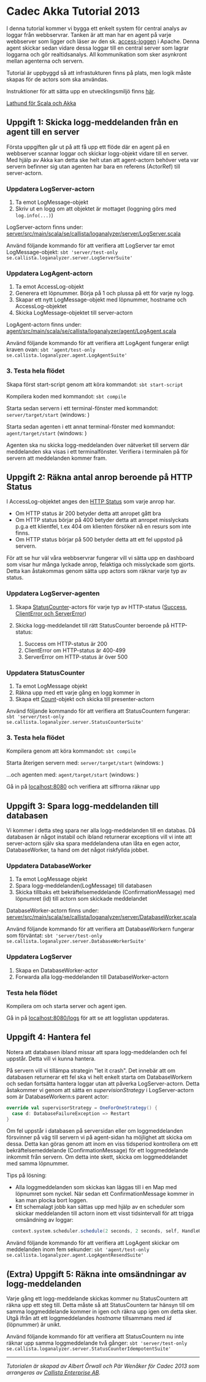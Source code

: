Cadec Akka Tutorial 2013
====================

I denna tutorial kommer vi bygga ett enkelt system för central analys av loggar från webbservrar. Tanken är att man har en agent på varje webbserver som ligger och läser av den sk. [access-loggen](http://httpd.apache.org/docs/2.2/logs.html#accesslog) i Apache. Denna agent skickar sedan vidare dessa loggar till en central server som lagrar loggarna och gör realtidsanalys. All kommunikation som sker asynkront mellan agenterna och servern.

Tutorial är uppbyggd så att infrastukturen finns på plats, men logik måste skapas för de actors som ska användas.

Instruktioner för att sätta upp en utvecklingsmiljö finns [här](https://github.com/callistaenterprise/akka-cadec-2013/wiki/Installationsanvisningar).

[Lathund för Scala och Akka](https://github.com/callistaenterprise/akka-cadec-2013/wiki/Scala-och-Akka-101)

Uppgift 1: Skicka logg-meddelanden från en agent till en server
---------------------

Första uppgiften går ut på att få upp ett flöde där en agent på en webbserver scannar loggar och skickar logg-objekt vidare till en server. Med hjälp av Akka kan detta ske helt utan att agent-actorn behöver veta var servern befinner sig utan agenten har bara en referens (ActorRef) till server-actorn.

### Uppdatera LogServer-actorn

1.  Ta emot LogMessage-objekt
2.  Skriv ut en logg om att objektet är mottaget (loggning görs med `log.info(...)`)

LogServer-actorn finns under: [server/src/main/scala/se/callista/loganalyzer/server/LogServer.scala](https://github.com/callistaenterprise/akka-cadec-2013/blob/master/server/src/main/scala/se/callista/loganalyzer/server/LogServer.scala)

Använd följande kommando för att verifiera att LogServer tar emot LogMessage-objekt:
`sbt 'server/test-only se.callista.loganalyzer.server.LogServerSuite'`

### Uppdatera LogAgent-actorn
1.  Ta emot AccessLog-objekt
2.  Generera ett löpnummer. Börja på 1 och plussa på ett för varje ny logg.
3.  Skapar ett nytt LogMessage-objekt med löpnummer, hostname och AccessLog-objektet
4.  Skicka LogMessage-objektet till server-actorn

LogAgent-actorn finns under: [agent/src/main/scala/se/callista/loganalyzer/agent/LogAgent.scala](https://github.com/callistaenterprise/akka-cadec-2013/blob/master/agent/src/main/scala/se/callista/loganalyzer/agent/LogAgent.scala)

Använd följande kommando för att verifiera att LogAgent fungerar enligt kraven ovan:
`sbt 'agent/test-only se.callista.loganalyzer.agent.LogAgentSuite'`

### 3. Testa hela flödet

Skapa först start-script genom att köra kommandot: `sbt start-script`

Kompilera koden med kommandot: `sbt compile` 

Starta sedan servern i ett terminal-fönster med kommandot: `server/target/start` (windows: )

Starta sedan agenten i ett annat terminal-fönster med kommandot: `agent/target/start` (windows: )

Agenten ska nu skicka logg-meddelanden över nätverket till servern där meddelanden ska visas i ett terminalfönster. Verifiera i terminalen på för servern att meddelanden kommer fram.


Uppgift 2: Räkna antal anrop beroende på HTTP Status
---------------------

I AccessLog-objektet anges den [HTTP Status](http://www.w3.org/Protocols/rfc2616/rfc2616-sec10.html) som varje anrop har. 
  - Om HTTP status är 200 betyder detta att anropet gått bra
  - Om HTTP status börjar på 400 betyder detta att anropet misslyckats p.g.a ett klientfel, t.ex 404 om klienten försöker nå en resurs som inte finns.
  - Om HTTP status börjar på 500 betyder detta att ett fel uppstod på servern.

För att se hur väl våra webbservrar fungerar vill vi sätta upp en dashboard som visar hur många lyckade anrop, felaktiga och misslyckade som gjorts. Detta kan åstakommas genom sätta upp actors som räknar varje typ av status.

### Uppdatera LogServer-agenten
1.  Skapa [StatusCounter](https://github.com/callistaenterprise/akka-cadec-2013/blob/master/server/src/main/scala/se/callista/loganalyzer/server/StatusCounter.scala)-actors för varje typ av HTTP-status ([Success, ClientError och ServerError](https://github.com/callistaenterprise/akka-cadec-2013/blob/master/common/src/main/scala/se/callista/loganalyzer/Count.scala))
2.  Skicka logg-meddelandet till rätt StatusCounter beroende på HTTP-status:

    1. Success om HTTP-status är 200
    2. ClientError om HTTP-status är 400-499
    3. ServerError om HTTP-status är över 500

### Uppdatera StatusCounter
1.  Ta emot LogMessage objekt
2.  Räkna upp med ett varje gång en logg kommer in
3.  Skapa ett [Count](https://github.com/callistaenterprise/akka-cadec-2013/blob/master/common/src/main/scala/se/callista/loganalyzer/Count.scala)-objekt och skicka till presenter-actorn

Använd följande kommando för att verifiera att StatusCountern fungerar:
`sbt 'server/test-only se.callista.loganalyzer.server.StatusCounterSuite'`
 
### 3. Testa hela flödet

Kompilera genom att köra kommandot: `sbt compile`

Starta återigen servern med: `server/target/start` (windows: )

...och agenten med: `agent/target/start` (windows: )

Gå in på [localhost:8080](http://localhost:8080) och verifiera att siffrorna räknar upp


Uppgift 3: Spara logg-meddelanden till databasen
---------------------

Vi kommer i detta steg spara ner alla logg-meddelanden till en databas. Då databasen är något instabil och ibland returnerar exceptions vill vi inte att server-actorn själv ska spara meddelandena utan låta en egen actor, DatabaseWorker, ta hand om det något riskfyllda jobbet. 

### Uppdatera DatabaseWorker
1.  Ta emot LogMessage objekt
2.  Spara logg-meddelanden(LogMessage) till databasen
3.  Skicka tillbaks ett bekräftelsemeddelande (ConfirmationMessage) med löpnumret (id) till actorn som skickade meddelandet

DatabaseWorker-actorn finns under: [server/src/main/scala/se/callista/loganalyzer/server/DatabaseWorker.scala](https://github.com/callistaenterprise/akka-cadec-2013/blob/master/server/src/main/scala/se/callista/loganalyzer/server/DatabaseWorker.scala)

Använd följande kommando för att verifiera att DatabaseWorkern fungerar som förväntat:
`sbt 'server/test-only se.callista.loganalyzer.server.DatabaseWorkerSuite'`

### Uppdatera LogServer
1.  Skapa en DatabaseWorker-actor
2.  Forwarda alla logg-meddelanden till DatabaseWorker-actorn

### Testa hela flödet
Kompilera om och starta server och agent igen. 

Gå in på [localhost:8080/logs](http://localhost:8080/logs) för att se att logglistan uppdateras.

Uppgift 4: Hantera fel
---------------------
Notera att databasen ibland missar att spara logg-meddelanden och fel uppstår. Detta vill vi kunna hantera.

På servern vill vi tillämpa strategin "let it crash". Det innebär att om databasen returnerar ett fel ska vi helt enkelt starta om DatabaseWorkern och sedan fortsätta hantera loggar utan att påverka LogServer-actorn. Detta åstakommer vi genom att sätta en *supervisionStrategy* i LogServer-actorn som är DatabaseWorkern:s parent actor:
```scala
override val supervisorStrategy = OneForOneStrategy() {
  case d: DatabaseFailureException => Restart
}
```

Om fel uppstår i databasen på serversidan eller om loggmeddelanden försvinner på väg till servern vi på agent-sidan ha möjlighet att skicka om dessa. Detta kan göras genom att inom en viss tidsperiod kontrollera om ett bekräftelsemeddelande (ConfirmationMessage) för ett loggmeddelande inkommit från servern. Om detta inte skett, skicka om loggmeddelandet med samma löpnummer. 

Tips på lösning:
* Alla loggmeddelanden som skickas kan läggas till i en Map med löpnumret som nyckel. När sedan ett ConfirmationMessage kommer in kan man plocka bort loggen.
* Ett schemalagt jobb kan sättas upp med hjälp av en scheduler som skickar meddelanden till actorn inom ett visst tidsintervall för att trigga omsändning av loggar: 

```scala
  context.system.scheduler.schedule(2 seconds, 2 seconds, self, HandleUnprocessedLogs)
```

Använd följande kommando för att verifiera att LogAgent skickar om meddelanden inom fem sekunder:
`sbt 'agent/test-only se.callista.loganalyzer.agent.LogAgentResendSuite'`


(Extra) Uppgift 5: Räkna inte omsändningar av logg-meddelanden
---------------------

Varje gång ett logg-meddelande skickas kommer nu StatusCountern att räkna upp ett steg till. Detta måste så att StatusCountern tar hänsyn till om samma loggmeddelande kommer in igen och räkna upp igen om detta sker. Utgå ifrån att ett loggmeddelandes *hostname* tillsammans med *id* (löpnummer) är unikt.

Använd följande kommando för att verifiera att StatusCountern nu inte räknar upp samma loggmeddelande två gånger:
`sbt 'server/test-only se.callista.loganalyzer.server.StatusCounterIdempotentSuite'`


---
*Tutorialen är skapad av Albert Örwall och Pär Wenåker för Cadec 2013 som arrangeras av [Callista Enterprise AB](http://callistaenterprise.se/).*
